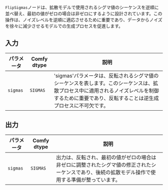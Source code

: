`FlipSigmas`ノードは、拡散モデルで使用されるシグマ値のシーケンスを逆順に並べ替え、最初の値がゼロの場合は非ゼロにするように設計されています。この操作は、ノイズレベルを逆順に適応させるために重要であり、データからノイズを徐々に減少させるモデルでの生成プロセスを促進します。

## 入力

| パラメータ | Comfy dtype | 説明 |
|-----------|-------------|------|
| `sigmas`  | `SIGMAS`    | 'sigmas'パラメータは、反転されるシグマ値のシーケンスを表します。このシーケンスは、拡散プロセス中に適用されるノイズレベルを制御するために重要であり、反転することは逆生成プロセスに不可欠です。 |

## 出力

| パラメータ | Comfy dtype | 説明 |
|-----------|-------------|------|
| `sigmas`  | `SIGMAS`    | 出力は、反転され、最初の値がゼロの場合は非ゼロに調整されたシグマ値の修正されたシーケンスであり、後続の拡散モデル操作で使用する準備が整っています。 |
